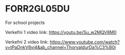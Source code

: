 # FORR2GL05DU
For school projects

Verkefni 1 video link: https://youtu.be/Su_w2MQV8M0

Verkefni 2 video link: https://www.youtube.com/watch?v=tPaDnkV8vj4&ab_channel=ThorvaldurDa%C3%B0i
